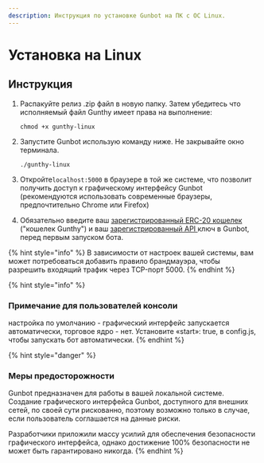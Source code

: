 ```yaml
---
description: Инструкция по установке Gunbot на ПК с ОС Linux.
---
```


# Установка на Linux

## Инструкция

1. Распакуйте релиз .zip файл в новую папку. Затем убедитесь что исполняемый файл Gunthy имеет права на выполнение:

   `chmod +x gunthy-linux`

2. Запустите Gunbot использую команду ниже. Не закрывайте окно терминала.

   `./gunthy-linux`

3. Откройте`localhost:5000` в браузере в той же системе, что позволит получить доступ к графическому интерфейсу Gunbot \(рекомендуются использовать современные браузеры, предпочтительно Chrome или Firefox\)
4. Обязательно введите ваш [зарегистрированный ERC-20 кошелек](../exchange-and-license-settings/gunthy-wallet/) \("кошелек Gunthy"\) и ваш [зарегистрированный API ](../exchange-and-license-settings/connect-exchange/)ключ в Gunbot, перед первым запуском бота.

{% hint style="info" %}
В зависимости от настроек вашей системы, вам может потребоваться добавить правило брандмауэра, чтобы разрешить входящий трафик через TCP-порт 5000.
{% endhint %}

{% hint style="info" %}
### Примечание для пользователей консоли

настройка по умолчанию - графический интерфейс запускается автоматически, торговое ядро - нет. Установите «start»: true, в config.js, чтобы запускать бот автоматически.
{% endhint %}

{% hint style="danger" %}
### Меры предосторожности

Gunbot предназначен для работы в вашей локальной системе. Создание графического интерфейса Gunbot, доступного для внешних сетей, по своей сути рискованно, поэтому возможно только в случае, если пользователь соглашается на данные риски.

Разработчики приложили массу усилий для обеспечения безопасности графического интерфейса, однако достижение 100% безопасности не может быть гарантировано никогда.
{% endhint %}



